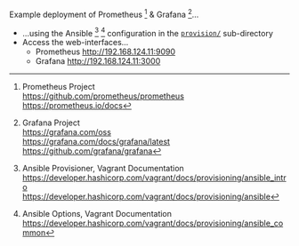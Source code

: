 Example deployment of Prometheus [^drUjk] &  Grafana [^ueDCq]…

- …using the Ansible [^p3z9q] [^RQw4w] configuration in the
  [`provision/`](`provision`) sub-directory
- Access the web-interfaces…
  - Prometheus <http://192.168.124.11:9090>
  - Grafana <http://192.168.124.11:3000>

[^drUjk]: Prometheus Project  
<https://github.com/prometheus/prometheus>  
<https://prometheus.io/docs>

[^ueDCq]: Grafana Project  
<https://grafana.com/oss>  
<https://grafana.com/docs/grafana/latest>  
<https://github.com/grafana/grafana>

[^p3z9q]: Ansible Provisioner, Vagrant Documentation  
<https://developer.hashicorp.com/vagrant/docs/provisioning/ansible_intro>  
<https://developer.hashicorp.com/vagrant/docs/provisioning/ansible>

[^RQw4w]: Ansible Options, Vagrant Documentation  
<https://developer.hashicorp.com/vagrant/docs/provisioning/ansible_common>
